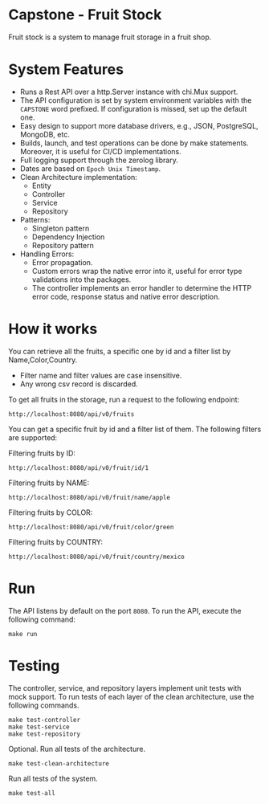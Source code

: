 # Capstone - Fruit Stock
Fruit stock is a system to manage fruit storage in a fruit shop.


# System Features
- Runs a Rest API over a http.Server instance with chi.Mux support.
- The API configuration is set by system environment variables with the `CAPSTONE` word prefixed. If configuration is missed, set up the default one.
- Easy design to support more database drivers, e.g., JSON, PostgreSQL, MongoDB, etc.
- Builds, launch, and test operations can be done by make statements. Moreover, it is useful for CI/CD implementations.
- Full logging support through the zerolog library.
- Dates are based on `Epoch Unix Timestamp`.
- Clean Architecture implementation:
  - Entity
  - Controller
  - Service
  - Repository
- Patterns:
  - Singleton pattern
  - Dependency Injection
  - Repository pattern
- Handling Errors:
  - Error propagation.
  - Custom errors wrap the native error into it, useful for error type validations into the packages.
  - The controller implements an error handler to determine the HTTP error code, response status and native error description.

# How it works
You can retrieve all the fruits, a specific one by id and a filter list by Name,Color,Country.
- Filter name and filter values are case insensitive.
- Any wrong csv record is discarded.

To get all fruits in the storage, run a request to the following endpoint:
```
http://localhost:8080/api/v0/fruits
```
You can get a specific fruit by id and a filter list of them. The following filters are supported:

Filtering fruits by ID:
```
http://localhost:8080/api/v0/fruit/id/1
```
Filtering fruits by NAME:
```
http://localhost:8080/api/v0/fruit/name/apple
```
Filtering fruits by COLOR:
```
http://localhost:8080/api/v0/fruit/color/green
```
Filtering fruits by COUNTRY:
```
http://localhost:8080/api/v0/fruit/country/mexico
```

# Run
The API listens by default on the port `8080`. To run the API, execute the following command:
```
make run
```

# Testing
The controller, service, and repository layers implement unit tests with mock support.
To run tests of each layer of the clean architecture, use the following commands.
```
make test-controller
make test-service
make test-repository
```
Optional. Run all tests of the architecture.
```
make test-clean-architecture     
```
Run all tests of the system.
```
make test-all     
```

